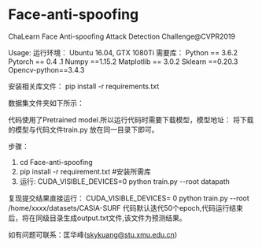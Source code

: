 # Face-anti-spoofing
ChaLearn Face Anti-spoofing Attack Detection Challenge@CVPR2019

Usage:
运行环境：
Ubuntu 16.04, GTX 1080Ti 
需要库：
    Python == 3.6.2
    Pytorch == 0.4 .1
		Numpy ==1.15.2
		Matplotlib == 3.0.2
		Sklearn ==0.20.3
		Opencv-python==3.4.3

安装相关库文件：
pip install -r requirements.txt

数据集文件夹如下所示：
 

代码使用了Pretrained model.所以运行代码时需要下载模型，模型地址：
将下载的模型与代码文件train.py 放在同一目录下即可。

步骤：
1.	cd Face-anti-spoofing
2.	pip install -r requirement.txt  #安装所需库
3.	运行: CUDA_VISIBLE_DEVICES=0 python train.py --root datapath 

复现提交结果直接运行：
CUDA_VISIBLE_DEVICES= 0 python train.py --root /home/xxxx/datasets/CASIA-SURF
代码默认迭代50个epoch,代码运行结束后，将在同级目录生成output.txt文件,该文件为预测结果。

如有问题可联系：匡华峰(skykuang@stu.xmu.edu.cn)
